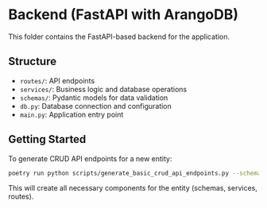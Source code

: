 # Backend (FastAPI with ArangoDB)

This folder contains the FastAPI-based backend for the application.

## Structure

- `routes/`: API endpoints
- `services/`: Business logic and database operations
- `schemas/`: Pydantic models for data validation
- `db.py`: Database connection and configuration
- `main.py`: Application entry point

## Getting Started

To generate CRUD API endpoints for a new entity:

```bash
poetry run python scripts/generate_basic_crud_api_endpoints.py --schema-file schemas/your_entity.schema.json
```

This will create all necessary components for the entity (schemas, services, routes).
